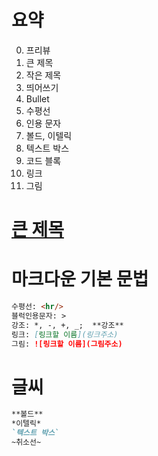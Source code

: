 # 요약
0. 프리뷰
1. 큰 제목
2. 작은 제목
3. 띄어쓰기
4. Bullet
5. 수평선
6. 인용 문자
7. 볼드, 이텔릭
8. 텍스트 박스
9. 코드 블록
10. 링크
11. 그림

# [큰 제목](https://inpa.tistory.com/entry/MarkDown-%F0%9F%93%9A-%EB%A7%88%ED%81%AC%EB%8B%A4%EC%9A%B4-%EB%AC%B8%EB%B2%95-%F0%9F%92%AF-%EC%A0%95%EB%A6%AC)


# 마크다운 기본 문법
```markdown
수평선: <hr/>
블럭인용문자: >
강조: *, -, +, _;  **강조**
링크: [링크할 이름](링크주소)
그림: ![링크할 이름](그림주소)
```


# 글씨
```markdown
**볼드**
*이텔릭*
`텍스트 박스`
~취소선~
```
